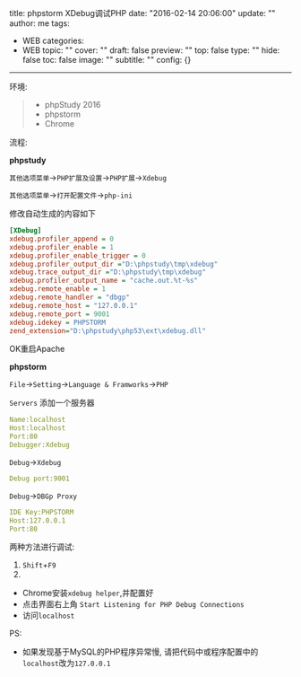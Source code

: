 title: phpstorm XDebug调试PHP
date: "2016-02-14 20:06:00"
update: ""
author: me
tags:
- WEB
categories:
- WEB
topic: ""
cover: ""
draft: false
preview: ""
top: false
type: ""
hide: false
toc: false
image: ""
subtitle: ""
config: {}


---



环境:

> - phpStudy 2016
> - phpstorm
> - Chrome

流程:

**phpstudy**

`其他选项菜单`->`PHP扩展及设置`->`PHP扩展`->`Xdebug`

`其他选项菜单`->`打开配置文件`->`php-ini`

修改自动生成的内容如下

```ini
[XDebug]
xdebug.profiler_append = 0
xdebug.profiler_enable = 1
xdebug.profiler_enable_trigger = 0
xdebug.profiler_output_dir ="D:\phpstudy\tmp\xdebug"
xdebug.trace_output_dir ="D:\phpstudy\tmp\xdebug"
xdebug.profiler_output_name = "cache.out.%t-%s"
xdebug.remote_enable = 1
xdebug.remote_handler = "dbgp"
xdebug.remote_host = "127.0.0.1"
xdebug.remote_port = 9001
xdebug.idekey = PHPSTORM
zend_extension="D:\phpstudy\php53\ext\xdebug.dll"
```
OK重启Apache

**phpstorm**

`File`->`Setting`->`Language & Framworks`->`PHP`

`Servers`
添加一个服务器
```yaml
Name:localhost
Host:localhost
Port:80
Debugger:Xdebug
```
`Debug`->`Xdebug`
```yaml
Debug port:9001 
```
`Debug`->`DBGp Proxy`
```yaml
IDE Key:PHPSTORM
Host:127.0.0.1
Port:80
```



两种方法进行调试:
1. `Shift`+`F9`
2. 
- Chrome安装`xdebug helper`,并配置好
- 点击界面右上角 `Start Listening for PHP Debug Connections`
- 访问`localhost`


PS:

- 如果发现基于MySQL的PHP程序异常慢, 请把代码中或程序配置中的`localhost`改为`127.0.0.1`

